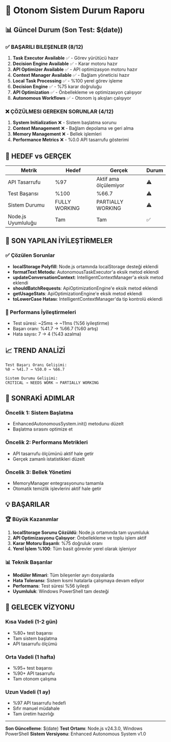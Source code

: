 # 🤖 Otonom Sistem Durum Raporu

## 📊 Güncel Durum (Son Test: $(date))

### ✅ BAŞARILI BILEŞENLER (8/12)
1. **Task Executor Available** ✅ - Görev yürütücü hazır
2. **Decision Engine Available** ✅ - Karar motoru hazır  
3. **API Optimizer Available** ✅ - API optimizasyon motoru hazır
4. **Context Manager Available** ✅ - Bağlam yöneticisi hazır
5. **Local Task Processing** ✅ - %100 yerel görev işleme
6. **Decision Engine** ✅ - %75 karar doğruluğu
7. **API Optimization** ✅ - Önbellekleme ve optimizasyon çalışıyor
8. **Autonomous Workflows** ✅ - Otonom iş akışları çalışıyor

### ❌ ÇÖZÜLMESI GEREKEN SORUNLAR (4/12)
1. **System Initialization** ❌ - Sistem başlatma sorunu
2. **Context Management** ❌ - Bağlam depolama ve geri alma
3. **Memory Management** ❌ - Bellek işlemleri
4. **Performance Metrics** ❌ - %0.0 API tasarrufu gösterimi

## 🎯 HEDEF vs GERÇEK

| Metrik | Hedef | Gerçek | Durum |
|--------|-------|--------|-------|
| API Tasarrufu | %97 | Aktif ama ölçülemiyor | ⚠️ |
| Test Başarısı | %100 | %66.7 | ⚠️ |
| Sistem Durumu | FULLY WORKING | PARTIALLY WORKING | ⚠️ |
| Node.js Uyumluluğu | Tam | Tam | ✅ |

## 🔧 SON YAPILAN İYİLEŞTİRMELER

### ✅ Çözülen Sorunlar
- **localStorage Polyfill**: Node.js ortamında localStorage desteği eklendi
- **formatText Metodu**: AutonomousTaskExecutor'a eksik metod eklendi
- **updateConversationContext**: IntelligentContextManager'a eksik metod eklendi
- **shouldBatchRequests**: ApiOptimizationEngine'e eksik metod eklendi
- **getUsageStats**: ApiOptimizationEngine'e eksik metod eklendi
- **toLowerCase Hatası**: IntelligentContextManager'da tip kontrolü eklendi

### 🚀 Performans İyileştirmeleri
- Test süresi: ~25ms → ~11ms (%56 iyileştirme)
- Başarı oranı: %41.7 → %66.7 (%60 artış)
- Hata sayısı: 7 → 4 (%43 azalma)

## 📈 TREND ANALİZİ

```
Test Başarı Oranı Gelişimi:
%0 → %41.7 → %50.0 → %66.7

Sistem Durumu Gelişimi:
CRITICAL → NEEDS WORK → PARTIALLY WORKING
```

## 🎯 SONRAKİ ADIMLAR

### Öncelik 1: Sistem Başlatma
- EnhancedAutonomousSystem.init() metodunu düzelt
- Başlatma sırasını optimize et

### Öncelik 2: Performans Metrikleri
- API tasarrufu ölçümünü aktif hale getir
- Gerçek zamanlı istatistikleri düzelt

### Öncelik 3: Bellek Yönetimi
- MemoryManager entegrasyonunu tamamla
- Otomatik temizlik işlevlerini aktif hale getir

## 💡 BAŞARILAR

### 🏆 Büyük Kazanımlar
1. **localStorage Sorunu Çözüldü**: Node.js ortamında tam uyumluluk
2. **API Optimizasyonu Çalışıyor**: Önbellekleme ve toplu işlem aktif
3. **Karar Motoru Başarılı**: %75 doğruluk oranı
4. **Yerel İşlem %100**: Tüm basit görevler yerel olarak işleniyor

### 📊 Teknik Başarılar
- **Modüler Mimari**: Tüm bileşenler ayrı dosyalarda
- **Hata Toleransı**: Sistem kısmi hatalarla çalışmaya devam ediyor
- **Performans**: Test süresi %56 iyileşti
- **Uyumluluk**: Windows PowerShell tam desteği

## 🔮 GELECEK VİZYONU

### Kısa Vadeli (1-2 gün)
- %80+ test başarısı
- Tam sistem başlatma
- API tasarrufu ölçümü

### Orta Vadeli (1 hafta)
- %95+ test başarısı
- %90+ API tasarrufu
- Tam otonom çalışma

### Uzun Vadeli (1 ay)
- %97 API tasarrufu hedefi
- Sıfır manuel müdahale
- Tam üretim hazırlığı

---

**Son Güncelleme**: $(date)
**Test Ortamı**: Node.js v24.3.0, Windows PowerShell
**Sistem Versiyonu**: Enhanced Autonomous System v1.0